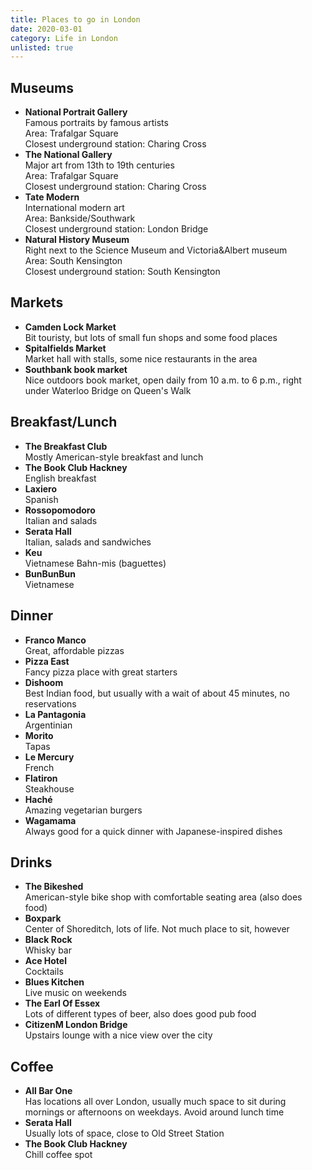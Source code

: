 ```yaml
---
title: Places to go in London
date: 2020-03-01
category: Life in London
unlisted: true
---
```


## Museums

- **National Portrait Gallery**<br />Famous portraits by famous artists<br />Area: Trafalgar Square<br />Closest underground station: Charing Cross
- **The National Gallery**<br />Major art from 13th to 19th centuries<br />Area: Trafalgar Square<br />Closest underground station: Charing Cross
- **Tate Modern**<br />International modern art<br />Area: Bankside/Southwark<br />Closest underground station: London Bridge
- **Natural History Museum**<br />Right next to the Science Museum and Victoria&Albert museum<br />Area: South Kensington<br />Closest underground station: South Kensington

## Markets

- **Camden Lock Market**<br />Bit touristy, but lots of small fun shops and some food places
- **Spitalfields Market**<br />Market hall with stalls, some nice restaurants in the area
- **Southbank book market**<br />Nice outdoors book market, open daily from 10 a.m. to 6 p.m., right under Waterloo Bridge on Queen's Walk

## Breakfast/Lunch

- **The Breakfast Club**<br />Mostly American-style breakfast and lunch
- **The Book Club Hackney**<br />English breakfast
- **Laxiero**<br />Spanish
- **Rossopomodoro**<br />Italian and salads
- **Serata Hall**<br />Italian, salads and sandwiches
- **Keu**<br />Vietnamese Bahn-mis (baguettes)
- **BunBunBun**<br />Vietnamese

## Dinner

- **Franco Manco**<br />Great, affordable pizzas
- **Pizza East**<br />Fancy pizza place with great starters
- **Dishoom**<br />Best Indian food, but usually with a wait of about 45 minutes, no reservations
- **La Pantagonia**<br />Argentinian
- **Morito**<br />Tapas
- **Le Mercury**<br />French
- **Flatiron**<br />Steakhouse
- **Haché**<br />Amazing vegetarian burgers
- **Wagamama**<br />Always good for a quick dinner with Japanese-inspired dishes

## Drinks

- **The Bikeshed**<br />American-style bike shop with comfortable seating area (also does food)
- **Boxpark**<br />Center of Shoreditch, lots of life. Not much place to sit, however
- **Black Rock**<br />Whisky bar
- **Ace Hotel**<br />Cocktails
- **Blues Kitchen**<br />Live music on weekends
- **The Earl Of Essex**<br />Lots of different types of beer, also does good pub food
- **CitizenM London Bridge**<br />Upstairs lounge with a nice view over the city

## Coffee

- **All Bar One**<br />Has locations all over London, usually much space to sit during mornings or afternoons on weekdays. Avoid around lunch time
- **Serata Hall**<br />Usually lots of space, close to Old Street Station
- **The Book Club Hackney**<br />Chill coffee spot
